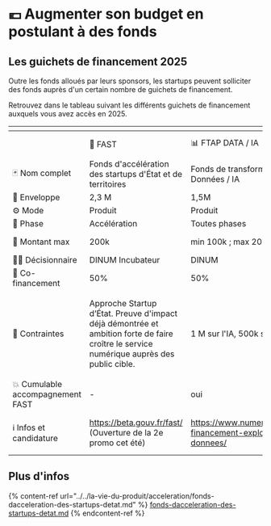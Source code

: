 # 💶 Augmenter son budget en postulant à des fonds

## Les guichets de financement 2025

Outre les fonds alloués par leurs sponsors, les startups peuvent solliciter des fonds auprès d'un certain nombre de guichets de financement.

Retrouvez dans le tableau suivant les différents guichets de financement auxquels vous avez accès en 2025.

<table data-header-hidden><thead><tr><th></th><th></th><th></th><th></th><th></th><th data-hidden></th></tr></thead><tbody><tr><td></td><td><span data-gb-custom-inline data-tag="emoji" data-code="1f680">🚀</span> FAST</td><td><span data-gb-custom-inline data-tag="emoji" data-code="1f4ca">📊</span> FTAP DATA / IA</td><td><span data-gb-custom-inline data-tag="emoji" data-code="267f">♿</span><span data-gb-custom-inline data-tag="emoji" data-code="1f9d1">🧑</span> Guichet Accessibilité / Design Usagers</td><td><span data-gb-custom-inline data-tag="emoji" data-code="267f">♿</span><span data-gb-custom-inline data-tag="emoji" data-code="1f46e">👮</span> Guichet Accessibilité / Design Agents</td><td><span data-gb-custom-inline data-tag="emoji" data-code="1f3db">🏛️</span> FTAP</td></tr><tr><td><span data-gb-custom-inline data-tag="emoji" data-code="1f0cf">🃏</span> Nom complet</td><td>Fonds d'accélération des startups d'État et de territoires</td><td>Fonds de transformation de l'action publique volet Données / IA</td><td>Guichet Accessibilité / Design Usagers</td><td>Guichet Accessibilité / Design Agents</td><td>Fonds de transformation de l'action publique</td></tr><tr><td><span data-gb-custom-inline data-tag="emoji" data-code="1f4e9">📩</span> Enveloppe</td><td>2,3 M</td><td>1,5M</td><td>6M</td><td>2,5M</td><td>30M</td></tr><tr><td><span data-gb-custom-inline data-tag="emoji" data-code="2699">⚙️</span> Mode</td><td>Produit</td><td>Produit</td><td>Projet ou produit</td><td>Projet ou produit</td><td>Projet ou produit</td></tr><tr><td><span data-gb-custom-inline data-tag="emoji" data-code="1f4f6">📶</span> Phase</td><td>Accélération</td><td>Toutes phases</td><td>Produit déjà existant</td><td>Produit déjà existant</td><td>Construction / Autres</td></tr><tr><td><span data-gb-custom-inline data-tag="emoji" data-code="1f90c">🤌</span> Montant max</td><td>200k</td><td>min 100k ; max 200k</td><td>min 50k ; max 500k (refinancement possible)</td><td>min 50k ; max 500k (refinancement possible)</td><td>sans min ni max</td></tr><tr><td><span data-gb-custom-inline data-tag="emoji" data-code="1f9d1-2696">🧑‍⚖️</span> Décisionnaire</td><td>DINUM Incubateur</td><td>DINUM</td><td>DINUM</td><td>DINUM</td><td>DITP (/ DB / DINUM / MTEFP)</td></tr><tr><td><span data-gb-custom-inline data-tag="emoji" data-code="1f91d">🤝</span> Co-financement</td><td>50%</td><td>50%</td><td>100%</td><td>100%</td><td>50% + RH</td></tr><tr><td><span data-gb-custom-inline data-tag="emoji" data-code="1f6a6">🚦</span> Contraintes</td><td>Approche Startup d’État. Preuve d'impact déjà démontrée et ambition forte de faire croître le service numérique auprès des public cible.</td><td>1 M sur l'IA, 500k sur la data</td><td>Amélioration de l'accessibilité et du design<br>Public cible usagers<br><strong>⚠️</strong> il faut faire partie des “<strong>Démarches essentielles”</strong> : <a href="https://observatoire.numerique.gouv.fr/observatoire">https://observatoire.numerique.gouv.fr/observatoire</a></td><td><p>Amélioration de l'accessibilité et du design<br>Public cible agents</p><p>⚠️ prioritairement le Top 5 des outils agents / ministère + les outils interministériels</p></td><td>ROI / Service de l’État et opérateurs mentionnés dans le jaune budgétaire</td></tr><tr><td><span data-gb-custom-inline data-tag="emoji" data-code="1f4a5">💥</span> Cumulable accompagnement FAST</td><td>-</td><td>oui</td><td>oui</td><td>oui</td><td>oui</td></tr><tr><td><span data-gb-custom-inline data-tag="emoji" data-code="2139">ℹ️</span> Infos et candidature</td><td><a href="https://beta.gouv.fr/fast/">https://beta.gouv.fr/fast/</a> (Ouverture de la 2e promo cet été)</td><td><a href="https://www.numerique.gouv.fr/services/guichet-financement-exploitation-valorisation-des-donnees/">https://www.numerique.gouv.fr/services/guichet-financement-exploitation-valorisation-des-donnees/</a></td><td><a href="https://www.demarches-simplifiees.fr/commencer/guichet-design-et-accessibilite-des-produits-et-se">https://www.demarches-simplifiees.fr/commencer/guichet-design-et-accessibilite-des-produits-et-se</a></td><td><a href="https://www.demarches-simplifiees.fr/commencer/guichet-design-et-accessibilite-des-produits-et-se">https://www.demarches-simplifiees.fr/commencer/guichet-design-et-accessibilite-des-produits-et-se</a></td><td><a href="https://www.modernisation.gouv.fr/transformer-laction-publique/fonds-pour-la-transformation-de-laction-publique">https://www.modernisation.gouv.fr/transformer-laction-publique/fonds-pour-la-transformation-de-laction-publique</a></td></tr></tbody></table>

## Plus d'infos

{% content-ref url="../../la-vie-du-produit/acceleration/fonds-dacceleration-des-startups-detat.md" %}
[fonds-dacceleration-des-startups-detat.md](../../la-vie-du-produit/acceleration/fonds-dacceleration-des-startups-detat.md)
{% endcontent-ref %}
